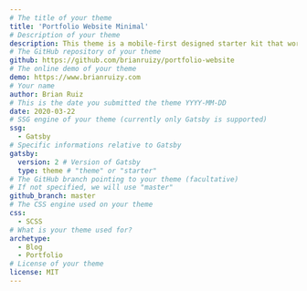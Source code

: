 ```yaml
---
# The title of your theme
title: 'Portfolio Website Minimal'
# Description of your theme
description: This theme is a mobile-first designed starter kit that works perfectly for a minimal portfolio website.
# The GitHub repository of your theme
github: https://github.com/brianruizy/portfolio-website
# The online demo of your theme
demo: https://www.brianruizy.com
# Your name
author: Brian Ruiz
# This is the date you submitted the theme YYYY-MM-DD
date: 2020-03-22
# SSG engine of your theme (currently only Gatsby is supported)
ssg:
  - Gatsby
# Specific informations relative to Gatsby
gatsby:
  version: 2 # Version of Gatsby
  type: theme # "theme" or "starter"
# The GitHub branch pointing to your theme (facultative)
# If not specified, we will use "master"
github_branch: master
# The CSS engine used on your theme
css:
  - SCSS
# What is your theme used for?
archetype:
  - Blog
  - Portfolio
# License of your theme
license: MIT
---
```


